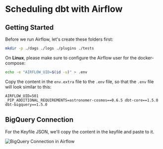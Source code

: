 # Scheduling dbt with Airflow

## Getting Started

Before we run Airflow, let's create these folders first:

```sh
mkdir -p ./dags ./logs ./plugins ./tests
```

On **Linux**, please make sure to configure the Airflow user for the docker-compose:

```sh
echo -e "AIRFLOW_UID=$(id -u)" > .env
```

Copy the content in the `env.extra` file to the `.env` file, so that the `.env` file will look similar to this:

```
AIRFLOW_UID=501
_PIP_ADDITIONAL_REQUIREMENTS=astronomer-cosmos==0.6.5 dbt-core==1.5.0 dbt-bigquery==1.5.0
```

## BigQuery Connection

For the Keyfile JSON, we'll copy the content in the keyfile and paste to it.

![BigQuery Connection in Airflow](./assets/bigquery-connection-in-airflow.png)